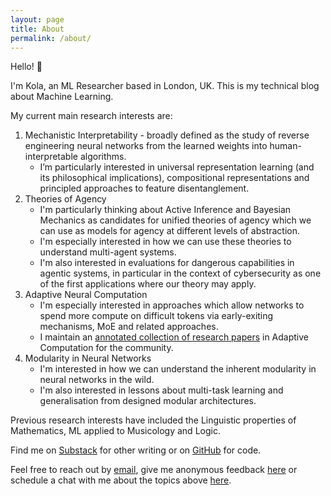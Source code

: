 ```yaml
---
layout: page
title: About
permalink: /about/
---
```


Hello! 👋

I'm Kola, an ML Researcher based in London, UK.
This is my technical blog about Machine Learning.

My current main research interests are:

1. Mechanistic Interpretability - broadly defined as the study of reverse
   engineering neural networks from the learned weights into human-interpretable
   algorithms.
   - I’m particularly interested in universal representation learning (and its
     philosophical implications), compositional representations and principled
     approaches to feature disentanglement.
2. Theories of Agency
   - I'm particularly thinking about Active Inference and Bayesian Mechanics as candidates for unified theories of agency which we can use as models for agency at different levels of abstraction.
   - I'm especially interested in how we can use these theories to understand multi-agent systems.
   - I'm also interested in evaluations for dangerous capabilities in agentic systems, in particular in the context of cybersecurity as one of the first applications where our theory may apply.
3. Adaptive Neural Computation
   - I'm especially interested in approaches which allow networks to spend more
     compute on difficult tokens via early-exiting mechanisms, MoE and related
     approaches.
   - I maintain an
     [annotated collection of research papers](https://github.com/koayon/awesome-adaptive-computation)
     in Adaptive Computation for the community.
4. Modularity in Neural Networks
   - I'm interested in how we can understand the inherent modularity in neural networks in the wild.
   - I'm also interested in lessons about multi-task learning and generalisation from designed modular architectures.

Previous research interests have included the Linguistic properties of
Mathematics, ML applied to Musicology and Logic.

Find me on [Substack](https://lookingglassworld.substack.com/) for other writing
or on [GitHub](https://github.com/koayon) for code.

Feel free to reach out by [email](mailto:koayon@gmail.com), give me anonymous
feedback [here](https://www.admonymous.co/kola) or schedule a chat with me about the topics above [here](https://cal.com/kolaayonrinde/30min).
